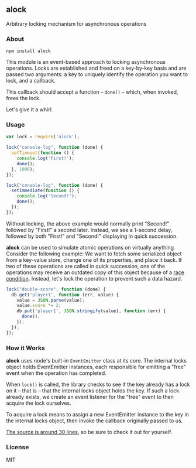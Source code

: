 ## alock

Arbitrary locking mechanism for asynchronous operations

### About

    npm install alock

This module is an event-based approach to locking asynchronous operations.
Locks are established and freed on a key-by-key basis and are passed two
arguments: a key to uniquely identify the operation you want to lock, and a
callback.

This callback should accept a function – `done()` – which, when invoked, frees
the lock.

Let's give it a whirl.

### Usage

```javascript
var lock = require('alock');

lock("console-log", function (done) {
  setTimeout(function () {
    console.log('First!');
    done();
  }, 1000);
});

lock("console-log", function (done) {
  setImmediate(function () {
    console.log('Second!');
    done();
  });
});
```

Without locking, the above example would normally print "Second!" followed by
"First!" a second later. Instead, we see a 1-second delay, followed by both
"First!" and "Second!" displaying in quick succession.

**alock** can be used to simulate atomic operations on virtually anything.
Consider the following example: We want to fetch some serialized object from
a key-value store, change one of its properties, and place it back. If two of
these operations are called in quick succession, one of the operations may
receive an outdated copy of this object because of a
[race condition](http://en.wikipedia.org/wiki/Race_condition). Instead, let's
lock the operation to prevent such a data hazard.

```javascript
lock("double-score", function (done) {
  db.get('player1', function (err, value) {
    value = JSON.parse(value);
    value.score *= 2;
    db.put('player1', JSON.stringify(value), function (err) {
      done();
    });
  });
});
```

### How it Works

**alock** uses node's built-in `EventEmitter` class at its core. The internal
locks object holds EventEmitter instances, each responsible for emitting a
"free" event when the operation has completed.

When `lock()` is called, the library checks to see if the key already has a lock
on it – that is – that the internal locks object holds the key. If such a
lock already exists, we create an event listener for the "free" event to then
acquire the lock ourselves.

To acquire a lock means to assign a new EventEmitter instance to the key in
the internal locks object, then invoke the callback originally passed to us.

[The source is around 30 lines](https://github.com/jdan/alock/blob/master/index.js),
so be sure to check it out for yourself.

### License

MIT

